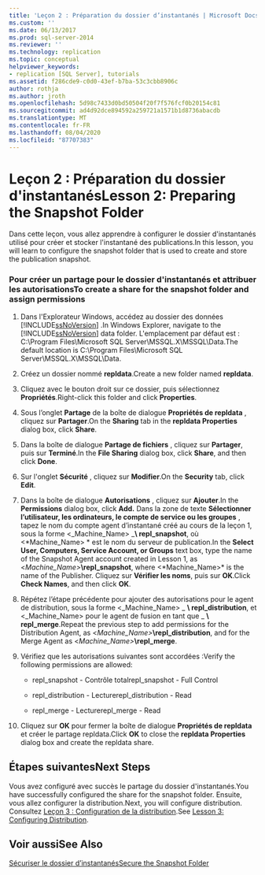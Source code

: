 ```yaml
---
title: 'Leçon 2 : Préparation du dossier d’instantanés | Microsoft Docs'
ms.custom: ''
ms.date: 06/13/2017
ms.prod: sql-server-2014
ms.reviewer: ''
ms.technology: replication
ms.topic: conceptual
helpviewer_keywords:
- replication [SQL Server], tutorials
ms.assetid: f286cde9-c0d0-43ef-b7ba-53c3cbb8906c
author: rothja
ms.author: jroth
ms.openlocfilehash: 5d98c7433d0bd50504f20f7f576fcf0b20154c81
ms.sourcegitcommit: ad4d92dce894592a259721a1571b1d8736abacdb
ms.translationtype: MT
ms.contentlocale: fr-FR
ms.lasthandoff: 08/04/2020
ms.locfileid: "87707383"
---
```

# <a name="lesson-2-preparing-the-snapshot-folder"></a><span data-ttu-id="7dd19-102">Leçon 2 : Préparation du dossier d'instantanés</span><span class="sxs-lookup"><span data-stu-id="7dd19-102">Lesson 2: Preparing the Snapshot Folder</span></span>
  <span data-ttu-id="7dd19-103">Dans cette leçon, vous allez apprendre à configurer le dossier d'instantanés utilisé pour créer et stocker l'instantané des publications.</span><span class="sxs-lookup"><span data-stu-id="7dd19-103">In this lesson, you will learn to configure the snapshot folder that is used to create and store the publication snapshot.</span></span>  
  
### <a name="to-create-a-share-for-the-snapshot-folder-and-assign-permissions"></a><span data-ttu-id="7dd19-104">Pour créer un partage pour le dossier d'instantanés et attribuer les autorisations</span><span class="sxs-lookup"><span data-stu-id="7dd19-104">To create a share for the snapshot folder and assign permissions</span></span>  
  
1.  <span data-ttu-id="7dd19-105">Dans l'Explorateur Windows, accédez au dossier des données [!INCLUDE[ssNoVersion](../../includes/ssnoversion-md.md)] .</span><span class="sxs-lookup"><span data-stu-id="7dd19-105">In Windows Explorer, navigate to the [!INCLUDE[ssNoVersion](../../includes/ssnoversion-md.md)] data folder.</span></span> <span data-ttu-id="7dd19-106">L'emplacement par défaut est : C:\Program Files\Microsoft SQL Server\MSSQL.X\MSSQL\Data.</span><span class="sxs-lookup"><span data-stu-id="7dd19-106">The default location is C:\Program Files\Microsoft SQL Server\MSSQL.X\MSSQL\Data.</span></span>  
  
2.  <span data-ttu-id="7dd19-107">Créez un dossier nommé **repldata**.</span><span class="sxs-lookup"><span data-stu-id="7dd19-107">Create a new folder named **repldata**.</span></span>  
  
3.  <span data-ttu-id="7dd19-108">Cliquez avec le bouton droit sur ce dossier, puis sélectionnez **Propriétés**.</span><span class="sxs-lookup"><span data-stu-id="7dd19-108">Right-click this folder and click **Properties**.</span></span>  
  
4.  <span data-ttu-id="7dd19-109">Sous l’onglet **Partage** de la boîte de dialogue **Propriétés de repldata** , cliquez sur **Partager**.</span><span class="sxs-lookup"><span data-stu-id="7dd19-109">On the **Sharing** tab in the **repldata Properties** dialog box, click **Share**.</span></span>  
  
5.  <span data-ttu-id="7dd19-110">Dans la boîte de dialogue **Partage de fichiers** , cliquez sur **Partager**, puis sur **Terminé**.</span><span class="sxs-lookup"><span data-stu-id="7dd19-110">In the **File Sharing** dialog box, click **Share**, and then click **Done**.</span></span>  
  
6.  <span data-ttu-id="7dd19-111">Sur l'onglet **Sécurité** , cliquez sur **Modifier**.</span><span class="sxs-lookup"><span data-stu-id="7dd19-111">On the **Security** tab, click **Edit**.</span></span>  
  
7.  <span data-ttu-id="7dd19-112">Dans la boîte de dialogue **Autorisations** , cliquez sur **Ajouter**.</span><span class="sxs-lookup"><span data-stu-id="7dd19-112">In the **Permissions** dialog box, click **Add.**</span></span> <span data-ttu-id="7dd19-113">Dans la zone de texte **Sélectionner l’utilisateur, les ordinateurs, le compte de service ou les groupes** , tapez le nom du compte agent d’instantané créé au cours de la leçon 1, sous la forme \<_Machine_Name> _**\ repl_snapshot**, où \<*Machine_Name> \* est le nom du serveur de publication.</span><span class="sxs-lookup"><span data-stu-id="7dd19-113">In the **Select User, Computers, Service Account, or Groups** text box, type the name of the Snapshot Agent account created in Lesson 1, as \<_Machine_Name>_**\repl_snapshot**, where \<*Machine_Name>\* is the name of the Publisher.</span></span> <span data-ttu-id="7dd19-114">Cliquez sur **Vérifier les noms**, puis sur **OK**.</span><span class="sxs-lookup"><span data-stu-id="7dd19-114">Click **Check Names**, and then click **OK**.</span></span>  
  
8.  <span data-ttu-id="7dd19-115">Répétez l’étape précédente pour ajouter des autorisations pour le agent de distribution, sous la forme \<_Machine_Name> _ **\ repl_distribution**, et \<_Machine_Name> pour le agent de fusion en tant que _ **\ repl_merge**.</span><span class="sxs-lookup"><span data-stu-id="7dd19-115">Repeat the previous step to add permissions for the Distribution Agent, as \<_Machine_Name>_**\repl_distribution**, and for the Merge Agent as \<_Machine_Name>_**\repl_merge**.</span></span>  
  
9. <span data-ttu-id="7dd19-116">Vérifiez que les autorisations suivantes sont accordées :</span><span class="sxs-lookup"><span data-stu-id="7dd19-116">Verify the following permissions are allowed:</span></span>  
  
    -   <span data-ttu-id="7dd19-117">repl_snapshot - Contrôle total</span><span class="sxs-lookup"><span data-stu-id="7dd19-117">repl_snapshot - Full Control</span></span>  
  
    -   <span data-ttu-id="7dd19-118">repl_distribution - Lecture</span><span class="sxs-lookup"><span data-stu-id="7dd19-118">repl_distribution - Read</span></span>  
  
    -   <span data-ttu-id="7dd19-119">repl_merge - Lecture</span><span class="sxs-lookup"><span data-stu-id="7dd19-119">repl_merge - Read</span></span>  
  
10. <span data-ttu-id="7dd19-120">Cliquez sur **OK** pour fermer la boîte de dialogue **Propriétés de repldata** et créer le partage repldata.</span><span class="sxs-lookup"><span data-stu-id="7dd19-120">Click **OK** to close the **repldata Properties** dialog box and create the repldata share.</span></span>  
  
## <a name="next-steps"></a><span data-ttu-id="7dd19-121">Étapes suivantes</span><span class="sxs-lookup"><span data-stu-id="7dd19-121">Next Steps</span></span>  
 <span data-ttu-id="7dd19-122">Vous avez configuré avec succès le partage du dossier d'instantanés.</span><span class="sxs-lookup"><span data-stu-id="7dd19-122">You have successfully configured the share for the snapshot folder.</span></span> <span data-ttu-id="7dd19-123">Ensuite, vous allez configurer la distribution.</span><span class="sxs-lookup"><span data-stu-id="7dd19-123">Next, you will configure distribution.</span></span> <span data-ttu-id="7dd19-124">Consultez [Leçon 3 : Configuration de la distribution](lesson-3-configuring-distribution.md).</span><span class="sxs-lookup"><span data-stu-id="7dd19-124">See [Lesson 3: Configuring Distribution](lesson-3-configuring-distribution.md).</span></span>  
  
## <a name="see-also"></a><span data-ttu-id="7dd19-125">Voir aussi</span><span class="sxs-lookup"><span data-stu-id="7dd19-125">See Also</span></span>  
 [<span data-ttu-id="7dd19-126">Sécuriser le dossier d’instantanés</span><span class="sxs-lookup"><span data-stu-id="7dd19-126">Secure the Snapshot Folder</span></span>](security/secure-the-snapshot-folder.md)  
  
  
